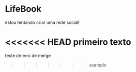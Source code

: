# LifeBook
estou tentando criar uma rede social!

<<<<<<< HEAD
primeiro texto
=======
teste de erro de merge
>>>>>>> exemplo
